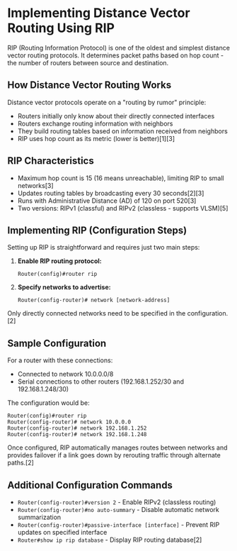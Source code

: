 # Implementing Distance Vector Routing Using RIP

RIP (Routing Information Protocol) is one of the oldest and simplest distance vector routing protocols. It determines packet paths based on hop count - the number of routers between source and destination.

## How Distance Vector Routing Works

Distance vector protocols operate on a "routing by rumor" principle:
- Routers initially only know about their directly connected interfaces
- Routers exchange routing information with neighbors
- They build routing tables based on information received from neighbors
- RIP uses hop count as its metric (lower is better)[1][3]

## RIP Characteristics

- Maximum hop count is 15 (16 means unreachable), limiting RIP to small networks[3]
- Updates routing tables by broadcasting every 30 seconds[2][3]
- Runs with Administrative Distance (AD) of 120 on port 520[3]
- Two versions: RIPv1 (classful) and RIPv2 (classless - supports VLSM)[5]

## Implementing RIP (Configuration Steps)

Setting up RIP is straightforward and requires just two main steps:

1. **Enable RIP routing protocol:**
   ```
   Router(config)#router rip
   ```

2. **Specify networks to advertise:**
   ```
   Router(config-router)# network [network-address]
   ```

Only directly connected networks need to be specified in the configuration.[2]

## Sample Configuration

For a router with these connections:
- Connected to network 10.0.0.0/8
- Serial connections to other routers (192.168.1.252/30 and 192.168.1.248/30)

The configuration would be:
```
Router(config)#router rip
Router(config-router)# network 10.0.0.0
Router(config-router)# network 192.168.1.252
Router(config-router)# network 192.168.1.248
```

Once configured, RIP automatically manages routes between networks and provides failover if a link goes down by rerouting traffic through alternate paths.[2]

## Additional Configuration Commands

- `Router(config-router)#version 2` - Enable RIPv2 (classless routing)
- `Router(config-router)#no auto-summary` - Disable automatic network summarization
- `Router(config-router)#passive-interface [interface]` - Prevent RIP updates on specified interface
- `Router#show ip rip database` - Display RIP routing database[2]
